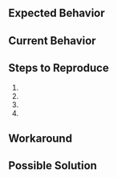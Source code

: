 
<!--- Provide a general summary of the issue in the Title above -->

## Expected Behavior
<!--- Tell us what should happen -->

## Current Behavior
<!--- Tell us what happens instead of the expected behavior -->

## Steps to Reproduce
<!--- Provide a link to a live example, or an unambiguous set of steps to -->
<!--- reproduce this bug. Include code to reproduce, if relevant -->
1.
2.
3.
4.

## Workaround
<!--- Not obligatory, but if you have a suggested workaround please provide details here -->

## Possible Solution
<!--- Not obligatory, but suggest a fix/reason for the bug, -->
